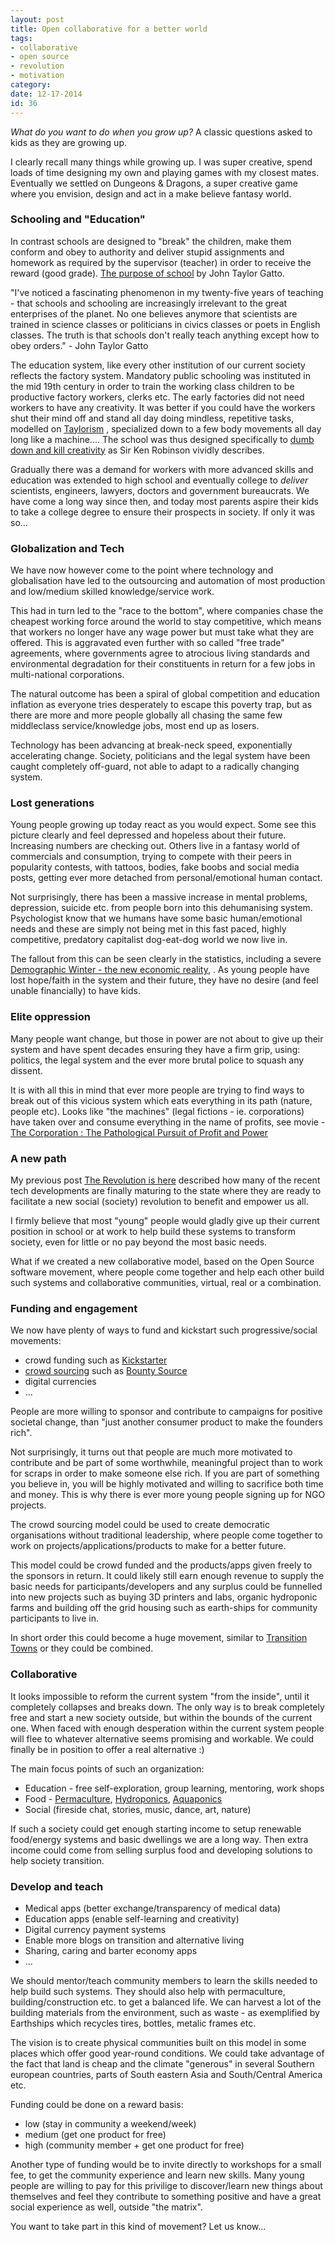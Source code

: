 ```yaml
---
layout: post
title: Open collaborative for a better world
tags:
- collaborative
- open source
- revolution
- motivation
category:
date: 12-17-2014
id: 36
---
```


*What do you want to do when you grow up?* A classic questions asked to kids as they are growing up.

I clearly recall many things while growing up. I was super creative, spend loads of time designing my own and playing games with my closest mates. Eventually we settled on Dungeons & Dragons, a super creative game where you envision, design and act in a make believe fantasy world.

### Schooling and "Education"

In contrast schools are designed to "break" the children, make them conform and obey to authority and deliver stupid assignments and homework as required by the supervisor (teacher) in order to receive the reward (good grade). [The purpose of school](https://www.youtube.com/watch?v=eeEWPbTad_Q) by John Taylor Gatto.

"I've noticed a fascinating phenomenon in my twenty-five years of teaching - that schools and schooling are increasingly irrelevant to the great enterprises of the planet.
No one believes anymore that scientists are trained in science classes or politicians in civics classes or poets in English classes. The truth is that schools don't really teach anything except how to obey orders." - John Taylor Gatto

The education system, like every other institution of our current society reflects the factory system. Mandatory public schooling was instituted in the mid 19th century in order to train the working class children to be productive factory workers, clerks etc. The early factories did not need workers to have any creativity. It was better if you could have the workers shut their mind off and stand all day doing mindless, repetitive tasks, modelled on [Taylorism](http://en.wikipedia.org/wiki/Scientific_management) , specialized down to a few body movements all day long like a machine.... The school was thus designed specifically to [dumb down and kill creativity](https://www.youtube.com/watch?v=iG9CE55wbtY) as Sir Ken Robinson vividly describes.

Gradually there was a demand for workers with more advanced skills and education was extended to high school and eventually college to *deliver* scientists, engineers, lawyers, doctors and government bureaucrats. We have come a long way since then, and today most parents aspire their kids to take a college degree to ensure their prospects in society. If only it was so...

### Globalization and Tech

We have now however come to the point where technology and globalisation have led to the outsourcing and automation of most production and low/medium skilled knowledge/service work.

This had in turn led to the "race to the bottom", where companies chase the cheapest working force around the world to stay competitive, which means that workers no longer have any wage power but must take what they are offered. This is aggravated even further with so called "free trade" agreements, where governments agree to atrocious living standards and environmental degradation for their constituents in return for a few jobs in multi-national corporations.

The natural outcome has been a spiral of global competition and education inflation as everyone tries desperately to escape this poverty trap, but as there are more and more people globally all chasing the same few middleclass service/knowledge jobs, most end up as losers.

Technology has been advancing at break-neck speed, exponentially accelerating change. Society, politicians and the legal system have been caught completely off-guard, not able to adapt to a radically changing system.

### Lost generations

Young people growing up today react as you would expect. Some see this picture clearly and feel depressed and hopeless about their future. Increasing numbers are checking out.
Others live in a fantasy world of commercials and consumption, trying to compete with their peers in popularity contests, with tattoos, bodies, fake boobs and social media posts, getting ever more detached from personal/emotional human contact.

Not surprisingly, there has been a massive increase in mental problems, depression, suicide etc. from people born into this dehumanising system. Psychologist know that we humans have some basic human/emotional needs and these are simply not being met in this fast paced, highly competitive, predatory capitalist dog-eat-dog world we now live in.

The fallout from this can be seen clearly in the statistics, including a severe [Demographic Winter - the new economic reality](https://www.youtube.com/watch?v=L8XQjfG2wYc), . As young people have lost hope/faith in the system and their future, they have no desire (and feel unable financially) to have kids.

### Elite oppression

Many people want change, but those in power are not about to give up their system and have spent decades ensuring they have a firm grip, using: politics, the legal system and the ever more brutal police to squash any dissent.

It is with all this in mind that ever more people are trying to find ways to break out of this vicious system which eats everything in its path (nature, people etc). Looks like "the machines" (legal fictions - ie. corporations) have taken over and consume everything in the name of profits, see movie - [The Corporation : The Pathological Pursuit of Profit and Power](https://www.youtube.com/watch?v=s6zQO7JytzQ)

### A new path

My previous post [The Revolution is here](http://infomatrix-blog.herokuapp.com/post/the-revolution-is-here) described how many of the recent tech developments are finally maturing to the state where they are ready to facilitate a new social (society) revolution to benefit and empower us all.

I firmly believe that most "young" people would gladly give up their current position in school or at work to help build these systems to transform society, even for little or no pay beyond the most basic needs.

What if we created a new collaborative model, based on the Open Source software movement, where people come together and help each other build such systems and collaborative communities, virtual, real or a combination.

### Funding and engagement

We now have plenty of ways to fund and kickstart such progressive/social movements:

- crowd funding such as [Kickstarter](https://www.kickstarter.com)
- [crowd sourcing](http://www.crowdsourcing.org/) such as [Bounty Source](https://www.bountysource.com/)
- digital currencies
- ...

People are more willing to sponsor and contribute to campaigns for positive societal change, than "just another consumer product to make the founders rich".

Not surprisingly, it turns out that people are much more motivated to contribute and be part of some worthwhile, meaningful project than to work for scraps in order to make someone else rich.
If you are part of something you believe in, you will be highly motivated and willing to sacrifice both time and money. This is why there is ever more young people signing up for NGO projects.

The crowd sourcing model could be used to create democratic organisations without traditional leadership, where people come together to work on projects/applications/products to make for a better future.

This model could be crowd funded and the products/apps given freely to the sponsors in return.
It could likely still earn enough revenue to supply the basic needs for participants/developers and any surplus could be funnelled into new projects such as buying 3D printers and labs, organic hydroponic farms and building off the grid housing such as earth-ships for community participants to live in.

In short order this could become a huge movement, similar to [Transition Towns](http://www.transitionnetwork.org/) or they could be combined.

### Collaborative

It looks impossible to reform the current system "from the inside", until it completely collapses and breaks down. The only way is to break completely free and start a new society outside, but within the bounds of the current one. When faced with enough desperation within the current system people will flee to whatever alternative seems promising and workable. We could finally be in position to offer a real alternative :)

The main focus points of such an organization:
- Education - free self-exploration, group learning, mentoring, work shops
- Food - [Permaculture](http://en.wikipedia.org/wiki/Permaculture), [Hydroponics](http://en.wikipedia.org/wiki/Hydroponics), [Aquaponics](http://en.wikipedia.org/wiki/Aquaponics)
- Social (fireside chat, stories, music, dance, art, nature)

If such a society could get enough starting income to setup renewable food/energy systems and basic dwellings we are a long way. Then extra income could come from selling surplus food and developing solutions to help society transition.

### Develop and teach

- Medical apps (better exchange/transparency of medical data)
- Education apps (enable self-learning and creativity)
- Digital currency payment systems
- Enable more blogs on transition and alternative living
- Sharing, caring and barter economy apps
- ...

We should mentor/teach community members to learn the skills needed to help build such systems.
They should also help with permaculture, building/construction etc. to get a balanced life.
We can harvest a lot of the building materials from the environment, such as waste - as exemplified by Earthships which recycles tires, bottles, metalic frames etc.

The vision is to create physical communities built on this model in some places which offer good year-round conditions. We could take advantage of the fact that land is cheap and the climate "generous" in several Southern european countries, parts of South eastern Asia and South/Central America etc.

Funding could be done on a reward basis:
- low (stay in community a weekend/week)
- medium (get one product for free)
- high (community member + get one product for free)

Another type of funding would be to invite directly to workshops for a small fee, to get the community experience and learn new skills. Many young people are willing to pay for this privilige to discover/learn new things about themselves and feel they contribute to something positive and have a great social experience as well, outside "the matrix".

You want to take part in this kind of movement? Let us know...
